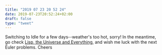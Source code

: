 ```yaml
---
title: "2019 07 23 20 52 24"
date: 2019-07-23T20:52:24+02:00
draft: false
type: "tweet"
---
```

Switching to Idle for a few days--weather's too hot, sorry! In the meantime, go check [Lisp, the Universe and Everything](https://lisp-univ-etc.blogspot.com/2019/07/programming-algorithms-book.html?m=1), and wish me luck with the next Euler problems. Cheers
